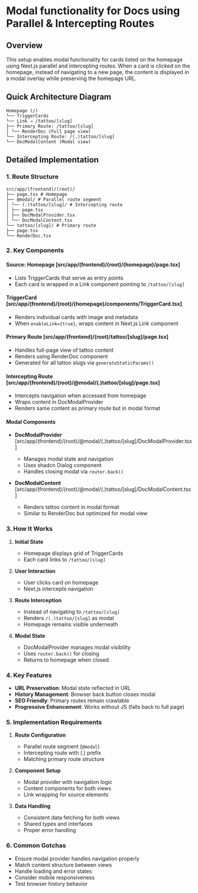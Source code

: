 # Modal functionality for Docs using Parallel & Intercepting Routes

## Overview

This setup enables modal functionality for cards listed on the homepage using Next.js parallel and intercepting routes. When a card is clicked on the homepage, instead of navigating to a new page, the content is displayed in a modal overlay while preserving the homepage URL.

## Quick Architecture Diagram

```
Homepage (/)
└── TriggerCards
└── Link → /tattoo/[slug]
├── Primary Route: /tattoo/[slug]
│ └── RenderDoc (Full page view)
└── Intercepting Route: /(.)tattoo/[slug]
└── DocModalContent (Modal view)
```

## Detailed Implementation

### 1. Route Structure

```
src/app/(frontend)/(root)/
├── page.tsx # Homepage
├── @modal/ # Parallel route segment
│ └── (.)tattoo/[slug]/ # Intercepting route
│ ├── page.tsx
│ ├── DocModalProvider.tsx
│ └── DocModalContent.tsx
└── tattoo/[slug]/ # Primary route
├── page.tsx
└── RenderDoc.tsx
```

### 2. Key Components

#### Source: Homepage [src/app/(frontend)/(root)/(homepage)/page.tsx]

- Lists TriggerCards that serve as entry points
- Each card is wrapped in a Link component pointing to `/tattoo/[slug]`

#### TriggerCard [src/app/(frontend)/(root)/(homepage)/components/TriggerCard.tsx]

- Renders individual cards with image and metadata
- When `enableLink={true}`, wraps content in Next.js Link component

#### Primary Route [src/app/(frontend)/(root)/tattoo/[slug]/page.tsx]

- Handles full-page view of tattoo content
- Renders using RenderDoc component
- Generated for all tattoo slugs via `generateStaticParams()`

#### Intercepting Route [src/app/(frontend)/(root)/@modal/(.)tattoo/[slug]/page.tsx]

- Intercepts navigation when accessed from homepage
- Wraps content in DocModalProvider
- Renders same content as primary route but in modal format

#### Modal Components

- **DocModalProvider** [src/app/(frontend)/(root)/@modal/(.)tattoo/[slug]/DocModalProvider.tsx]

  - Manages modal state and navigation
  - Uses shadcn Dialog component
  - Handles closing modal via `router.back()`

- **DocModalContent** [src/app/(frontend)/(root)/@modal/(.)tattoo/[slug]/DocModalContent.tsx]
  - Renders tattoo content in modal format
  - Similar to RenderDoc but optimized for modal view

### 3. How It Works

1. **Initial State**

   - Homepage displays grid of TriggerCards
   - Each card links to `/tattoo/[slug]`

2. **User Interaction**

   - User clicks card on homepage
   - Next.js intercepts navigation

3. **Route Interception**

   - Instead of navigating to `/tattoo/[slug]`
   - Renders `/(.)tattoo/[slug]` as modal
   - Homepage remains visible underneath

4. **Modal State**
   - DocModalProvider manages modal visibility
   - Uses `router.back()` for closing
   - Returns to homepage when closed

### 4. Key Features

- **URL Preservation**: Modal state reflected in URL
- **History Management**: Browser back button closes modal
- **SEO Friendly**: Primary routes remain crawlable
- **Progressive Enhancement**: Works without JS (falls back to full page)

### 5. Implementation Requirements

1. **Route Configuration**

   - Parallel route segment (`@modal`)
   - Intercepting route with (.) prefix
   - Matching primary route structure

2. **Component Setup**

   - Modal provider with navigation logic
   - Content components for both views
   - Link wrapping for source elements

3. **Data Handling**
   - Consistent data fetching for both views
   - Shared types and interfaces
   - Proper error handling

### 6. Common Gotchas

- Ensure modal provider handles navigation properly
- Match content structure between views
- Handle loading and error states
- Consider mobile responsiveness
- Test browser history behavior
